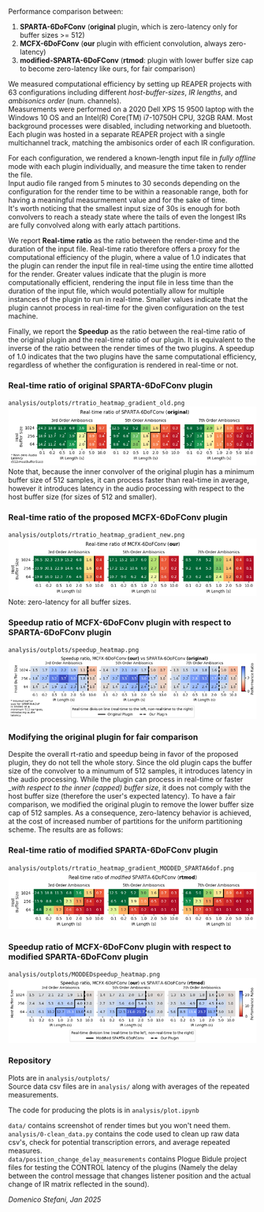 

Performance comparison between:
1. __SPARTA-6DoFConv__ (__original__ plugin, which is zero-latency only for buffer sizes >= 512)
2. __MCFX-6DoFConv__ (__our__ plugin with efficient convolution, always zero-latency)
3. __modified-SPARTA-6DoFConv__ (__rtmod__: plugin with lower buffer size cap to become zero-latency like ours, for fair comparison)


We measured computational efficiency by setting up REAPER projects with 63 configurations including different _host-buffer-sizes_, _IR lengths_, and _ambisonics order_ (num. channels).  
Measurements were performed on a 2020 Dell XPS 15 9500 laptop with the Windows 10 OS and an Intel(R) Core(TM) i7-10750H CPU, 32GB RAM.
Most background processes were disabled, including networking and bluetooth. 
Each plugin was hosted in a separate REAPER project with a single multichannel track, matching the ambisonics order of each IR configuration. 

For each configuration, we rendered a known-length input file in _fully offline_ mode with each plugin individually, and measure the time taken to render the file.  
Input audio file ranged from 5 minutes to 30 seconds depending on the configuration for the render time to be within a reasonable range, both for having a meaningful measurmement value and for the sake of time.  
It's worth noticing that the smallest input size of 30s is enough for both convolvers to reach a steady state where the tails of even the longest IRs are fully convolved along with early attach partitions.  

We report __Real-time ratio__ as the ratio between the render-time and the duration of the input file.
Real-time ratio therefore offers a proxy for the computational efficiency of the plugin, where a value of 1.0 indicates that the plugin can render the input file in real-time using the entire time allotted for the render.
Greater values indicate that the plugin is more computationally efficient, rendering the input file in less time than the duration of the input file, which would potentially allow for multiple instances of the plugin to run in real-time.
Smaller values indicate that the plugin cannot process in real-time for the given configuration on the test machine.

Finally, we report the __Speedup__ as the ratio between the real-time ratio of the original plugin and the real-time ratio of our plugin.
It is equivalent to the inverse of the ratio between the render times of the two plugins.
A speedup of 1.0 indicates that the two plugins have the same computational efficiency, regardless of whether the configuration is rendered in real-time or not.

### Real-time ratio of __original__ SPARTA-6DoFConv plugin
`analysis/outplots/rtratio_heatmap_gradient_old.png`
![](analysis/outplots/rtratio_heatmap_gradient_old.png)
Note that, because the inner convolver of the original plugin has a minimum buffer size of 512 samples, it can process faster than real-time in average, however it introduces latency in the audio processing with respect to the host buffer size (for sizes of 512 and smaller).

### Real-time ratio of the proposed MCFX-6DoFConv plugin
`analysis/outplots/rtratio_heatmap_gradient_new.png`
![](analysis/outplots/rtratio_heatmap_gradient_new.png)
Note: zero-latency for all buffer sizes.

### Speedup ratio of MCFX-6DoFConv plugin with respect to SPARTA-6DoFConv plugin
`analysis/outplots/speedup_heatmap.png`
![](analysis/outplots/speedup_heatmap.png)

### Modifying the original plugin for fair comparison
Despite the overall rt-ratio and speedup being in favor of the proposed plugin, they do not tell the whole story.
Since the old plugin caps the buffer size of the convolver to a minumum of 512 samples, it introduces latency in the audio processing.
While the plugin can process in real-time or faster __with respect to the inner (capped) buffer size_, it does not comply with the host buffer size (therefore the user's expected latency).
To have a fair comparison, we modified the original plugin to remove the lower buffer size cap of 512 samples.
As a consequence, zero-latency behavior is achieved, at the cost of increased number of partitions for the uniform partitioning scheme.
The results are as follows:

### Real-time ratio of __modified__ SPARTA-6DoFConv plugin
`analysis/outplots/rtratio_heatmap_gradient_MODDED_SPARTA6dof.png`
![](analysis/outplots/rtratio_heatmap_gradient_MODDED_SPARTA6dof.png)

### Speedup ratio of MCFX-6DoFConv plugin with respect to __modified__ SPARTA-6DoFConv plugin
`analysis/outplots/MODDEDspeedup_heatmap.png`
![](analysis/outplots/MODDEDspeedup_heatmap.png)


### Repository
Plots are in `analysis/outplots/`  
Source data csv files are in `analysis/` along with averages of the repeated measurements.  

The code for producing the plots is in
`analysis/plot.ipynb`  


`data/` contains screenshot of render times but you won't need them.  
`analysis/0-clean_data.py` contains the code used to clean up raw data csv's, check for potential transcription errors, and average repeated measures.  
`data/position_change_delay_measurements` contains Plogue Bidule project files for testing the CONTROL latency of the plugins (Namely the delay between the control message that changes listener position and the actual change of IR matrix reflected in the sound).


_Domenico Stefani, Jan 2025_
